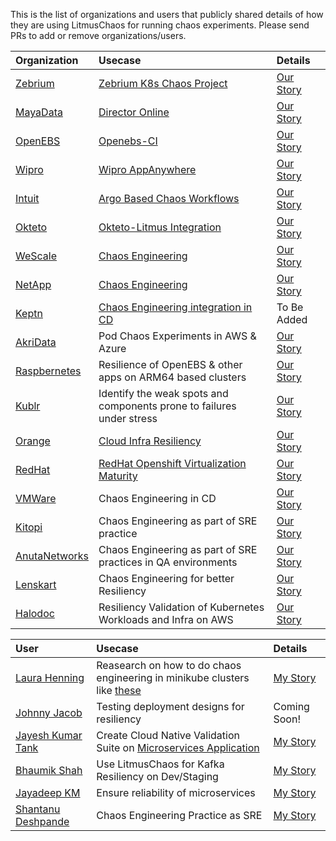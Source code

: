 This is the list of organizations and users that publicly shared details of how they are using LitmusChaos for running chaos experiments. 
Please send PRs to add or remove organizations/users.

| Organization | Usecase | Details |
| :---         | :---    | :---    |
|[Zebrium](https://www.zebrium.com?utm_source=github&utm_campaign=litmuschaos_repo)|[Zebrium K8s Chaos Project](https://github.com/zebrium/zebrium-kubernetes-demo)|[Our Story](adopters/organizations/zebrium.md)|
|[MayaData](https://mayadata.io)|[Director Online](https://director.mayadata.io/)|[Our Story](adopters/organizations/mayadata.md)|
|[OpenEBS](https://openebs.io/)|[Openebs-CI](https://openebs.ci/)|[Our Story](adopters/organizations/openebs.md)|
|[Wipro](https://www.wipro.com/en-IN/infrastructure/wipros-appanywhere/?utm_source=github&utm_campaign=litmuschaos_repo)|[Wipro AppAnywhere](https://www.wipro.com/en-IN/infrastructure/wipros-appanywhere/?utm_source=github&utm_campaign=litmuschaos_repo)|[Our Story](adopters/organizations/wipro.md)|
|[Intuit](https://www.intuit.com?utm_source=github&utm_campaign=litmuschaos_repo)|[Argo Based Chaos Workflows](https://youtu.be/Uwqop-s99LA?t=720)|[Our Story](adopters/organizations/intuit.md)|
|[Okteto](https://okteto.com)|[Okteto-Litmus Integration](https://okteto.com/blog/chaos-engineering-with-litmus/)| [Our Story](adopters/organizations/okteto.md)|
|[WeScale](https://www.wescale.fr)|[Chaos Engineering](https://blog.wescale.fr/2020/03/19/le-guide-de-chaos-engineering-partie-2/)|[Our Story](adopters/organizations/wescale.md)|
|[NetApp](https://www.netapp.com)|[Chaos Engineering](https://www.netapp.com/us/index.aspx)|[Our Story](adopters/organizations/netapp.md)|
|[Keptn](https://keptn.sh)|[Chaos Engineering integration in CD](https://www.youtube.com/watch?v=aa5SzQmv4EQ)|To Be Added|
|[AkriData](https://www.akridata.com/)|Pod Chaos Experiments in AWS & Azure|[Our Story](adopters/organizations/akridata.md)|
|[Raspbernetes](https://github.com/raspbernetes)|Resilience of OpenEBS & other apps on ARM64 based clusters|[Our Story](adopters/organizations/raspbernetes.md)|
|[Kublr](https://kublr.com/)|Identify the weak spots and components prone to failures under stress|[Our Story](adopters/organizations/kublr.md)|
|[Orange](https://www.orange.com)|[Cloud Infra Resiliency](https://youtu.be/UOhjFbCrncw?list=PLBuYBMjBLBzHPuPsvdbJvKu1KxSowWDYl&t=186...a)|[Our Story](adopters/organizations/orange.md)|
|[RedHat](https://www.redhat.com/en)|[RedHat Openshift Virtualization Maturity](https://www.youtube.com/watch?v=VITGHJ47gx8&list=PLBuYBMjBLBzHPuPsvdbJvKu1KxSowWDYl&index=7)|[Our Story](adopters/organizations/redhat.md)|
|[VMWare](https://www.vmware.com/)|Chaos Engineering in CD|[Our Story](adopters/organizations/vmware.md)|
|[Kitopi](https://www.kitopi.com/)|Chaos Engineering as part of SRE practice|[Our Story](adopters/organizations/kitopi.md)|
|[AnutaNetworks](https://www.anutanetworks.com/)|Chaos Engineering as part of SRE practices in QA environments |[Our Story](adopters/organizations/anutanetworks.md)|
|[Lenskart](https://www.lenskart.com/)|Chaos Engineering for better Resiliency | [Our Story](adopters/organizations/lenskart.md)
|[Halodoc](https://www.halodoc.com/)|Resiliency Validation of Kubernetes Workloads and Infra on AWS |[Our Story](adopters/organizations/halodoc.md)

| User | Usecase | Details |
| :--- | :---    | :---    |
| [Laura Henning](https://github.com/LaumiH)|Reasearch on how to do chaos engineering in minikube clusters like [these](https://github.com/LaumiH/k8sstuff)|[My Story](adopters/users/Laura_Henning.md) |
| [Johnny Jacob](https://github.com/johnnyjacob)|Testing deployment designs for resiliency|Coming Soon!|
| [Jayesh Kumar Tank](https://github.com/k8s-dev)|Create Cloud Native Validation Suite on [Microservices Application](https://github.com/k8s-dev/microservices-demo)|[My Story](adopters/users/Jayesh_Kumar_Tank.md)|
| [Bhaumik Shah](https://github.com/Bhaumik1802)|Use LitmusChaos for Kafka Resiliency on Dev/Staging|[My Story](adopters/users/Bhaumik_Shah.md)|
| [Jayadeep KM](https://github.com/kmjayadeep)|Ensure reliability of microservices|[My Story](adopters/users/Jayadeep_KM.md)|
| [Shantanu Deshpande](https://github.com/ishantanu)|Chaos Engineering Practice as SRE|[My Story](adopters/users/Shantanu_Deshpande.md)|

